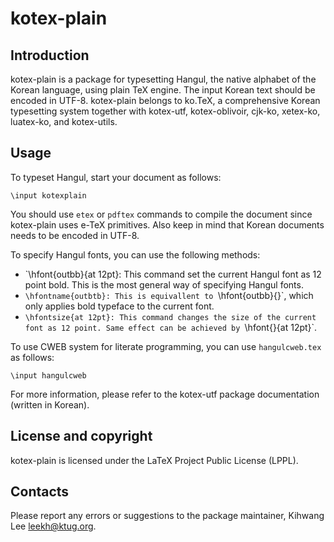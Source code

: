 kotex-plain
===========

Introduction
------------

kotex-plain is a package for typesetting Hangul, the native 
alphabet of the Korean language, using plain TeX engine.
The input Korean text should be encoded in UTF-8.
kotex-plain belongs to ko.TeX, a comprehensive Korean typesetting 
system together with kotex-utf, kotex-oblivoir, cjk-ko, xetex-ko, 
luatex-ko, and kotex-utils.

Usage
-----

To typeset Hangul, start your document as follows:

    \input kotexplain

You should use `etex` or `pdftex` commands to compile the document
since kotex-plain uses e-TeX primitives. Also keep in mind that 
Korean documents needs to be encoded in UTF-8.

To specify Hangul fonts, you can use the following methods:

* `\hfont{outbb}{at 12pt}: This command set the current Hangul font
as 12 point bold.  This is the most general way of specifying
Hangul fonts.
* `\hfontname{outbtb}: This is equivallent to `\hfont{outbb}{}`, which
only applies bold typeface to the current font.
* `\hfontsize{at 12pt}: This command changes the size of the current
font as 12 point. Same effect can be achieved by `\hfont{}{at 12pt}`.

To use CWEB system for literate programming, you can use `hangulcweb.tex`
as follows:

    \input hangulcweb

For more information, please refer to the kotex-utf package documentation 
(written in Korean).

License and copyright
---------------------

kotex-plain is licensed under the LaTeX Project Public
License (LPPL).

Contacts
--------

Please report any errors or suggestions to the package maintainer,
Kihwang Lee <leekh@ktug.org>.


